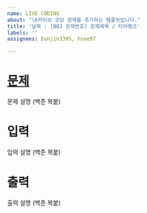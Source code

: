 ```yaml
---
name: LIVE CODING
about: "\b라이브 코딩 문제를 추가하는 템플릿입니다."
title: '날짜 : [BOJ 문제번호] 문제제목 / 티어랭크'
labels: ''
assignees: Eunjin3395, hzee97

---
```


# [문제](문제링크)

문제 설명 (백준 복붙)

# 입력

입력 설명 (백준 복붙)

# 출력

출력 설명 (백준 복붙)
